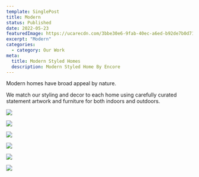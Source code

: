```yaml
---
template: SinglePost
title: Modern
status: Published
date: 2022-05-23
featuredImage: https://ucarecdn.com/3bbe30e6-9fab-40ec-a6ed-b92de7b0d711/
excerpt: "Modern"
categories:
  - category: Our Work
meta:
  title: Modern Styled Homes
  description: Modern Styled Home By Encore
---
```

Modern homes have broad appeal by nature. 

We match our styling and decor to each home using carefully curated statement artwork and furniture for both indoors and outdoors.  



![](https://ucarecdn.com/9161a678-53ec-4d17-90da-dac48ae91423/)

![](https://ucarecdn.com/c70ca89d-94cf-48a6-883c-f6664171c77f/)

![](https://ucarecdn.com/cf7f0637-3790-4fc5-a454-f316782be230/)

![](https://ucarecdn.com/5ccffe5f-20b1-409b-86e3-12f144dd0e35/)

![](https://ucarecdn.com/e3e033fa-6fee-405b-a64d-aac3c215ae0c/)

![](https://ucarecdn.com/0852419f-6487-4204-bf44-73a8c76205a4/)